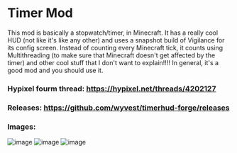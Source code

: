 # Timer Mod

This mod is basically a stopwatch/timer, in Minecraft. It has a really cool HUD (not like it's like any other) and uses a snapshot build of Vigilance for its config screen. Instead of counting every Minecraft tick, it counts using Multithreading (to make sure that Minecraft doesn't get affected by the timer) and other cool stuff that I don't want to explain!!!! In general, it's a good mod and you should use it.


### Hypixel fourm thread: https://hypixel.net/threads/4202127

### Releases: https://github.com/wyvest/timerhud-forge/releases

### Images:
![image](https://user-images.githubusercontent.com/45589059/117296749-a0753100-ae9f-11eb-9b27-25b8c5ccaa03.png)
![image](https://user-images.githubusercontent.com/45589059/117296755-a2d78b00-ae9f-11eb-8618-5dd81e51868f.png)
![image](https://user-images.githubusercontent.com/45589059/117296763-a4a14e80-ae9f-11eb-9a2a-9aabc93e1901.png)
